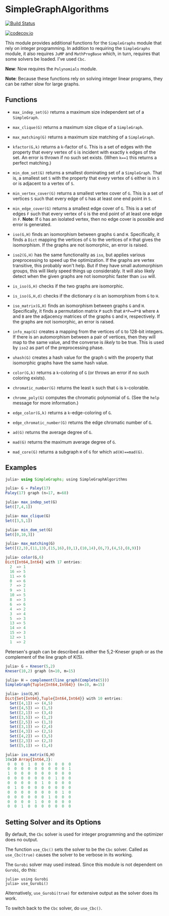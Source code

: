 # SimpleGraphAlgorithms

[![Build Status](https://travis-ci.org/scheinerman/SimpleGraphAlgorithms.jl.svg?branch=master)](https://travis-ci.org/scheinerman/SimpleGraphAlgorithms.jl)


[![codecov.io](http://codecov.io/github/scheinerman/SimpleGraphAlgorithms.jl/coverage.svg?branch=master)](http://codecov.io/github/scheinerman/SimpleGraphAlgorithms.jl?branch=master)


This module provides additional functions for the `SimpleGraphs`
module that rely on integer programming. In addition to requiring the
`SimpleGraphs` module, it also requires `JuMP` and `MathProgBase`
which, in turn, requires that some solvers be loaded. I've used `Cbc`.

**New**: Now requires the `Polynomials` module.

**Note**: Because these functions rely on solving integer linear
  programs, they can be rather slow for large graphs.

## Functions

* `max_indep_set(G)` returns a maximum size independent set of a
  `SimpleGraph`.

* `max_clique(G)` returns a maximum size clique of a `SimpleGraph`.

* `max_matching(G)` returns a maximum size matching of a
  `SimpleGraph`.

* `kfactor(G,k)` returns a `k`-factor of `G`. This is a set of edges
  with the property that every vertex of `G` is incident with exactly `k`
  edges of the set. An error is thrown if no such set exists.
  (When `k==1` this returns a perfect matching.)

* `min_dom_set(G)` returns a smallest dominating set of a
  `SimpleGraph`. That is, a smallest set `S` with the property that
  every vertex of `G` either is in `S` or is adjacent to a vertex of
  `S`.

* `min_vertex_cover(G)` returns a smallest vertex cover of `G`. This
  is a set of vertices `S` such that every edge of `G` has at least
  one end point in `S`.

* `min_edge_cover(G)` returns a smallest edge cover of `G`. This is
  a set of edges `F` such that every vertex of `G` is the end point
  of at least one edge in `F`. **Note**: If `G` has an isolated
  vertex, then no edge cover is possible and error is generated.

* `iso(G,H)` finds an isomorphism between graphs `G` and
  `H`. Specifically, it finds a `Dict` mapping the vertices of `G` to
  the vertices of `H` that gives the isomorphism. If the graphs are
  not isomorphic, an error is raised.

* `iso2(G,H)` has the same functionality as `iso`, but applies various
  preprocessing to speed up the optimization. If the graphs are vertex
  transitive, this probably won't help. But if they have small
  automorphism groups, this will likely speed things up
  considerably. It will also likely detect when the given graphs are
  not isomorphic faster than `iso` will.

* `is_iso(G,H)` checks if the two graphs are isomorphic.

* `is_iso(G,H,d)` checks if the dictionary `d` is an isomorphism
  from `G` to `H`.

* `iso_matrix(G,H)` finds an isomorphism between graphs `G` and
  `H`. Specifically, it finds a permutation matrix `P` such that
  `A*P==P*B` where `A` and `B` are the adjacency matrices of the
  graphs `G` and `H`, respectively. If the graphs are not isomorphic,
  an error is raised.

* `info_map(G)` creates a mapping from the vertices of `G` to 128-bit
  integers. If there is an automorphism between a pair of vertices,
  then they will map to the same value, and the converse is *likely*
  to be true. This is used by `iso2` as part of the preprocessing
  phase.

* `uhash(G)` creates a hash value for the graph `G` with the property
   that isomorphic graphs have the same hash value.

* `color(G,k)` returns a `k`-coloring of `G` (or throws an error if no
  such coloring exists).

* `chromatic_number(G)` returns the least `k` such that `G` is `k`-colorable.

* `chrome_poly(G)` computes the chromatic polynomial of `G`. (See the
  `help` message for more information.)

* `edge_color(G,k)` returns a `k`-edge-coloring of `G`.

* `edge_chromatic_number(G)` returns the edge chromatic number of `G`.


* `ad(G)` returns the average degree of `G`.

* `mad(G)` returns the maximum average degree of `G`.

* `mad_core(G)` returns a subgraph `H` of `G` for which `ad(H)==mad(G)`.

## Examples

```julia
julia> using SimpleGraphs; using SimpleGraphAlgorithms

julia> G = Paley(17)
Paley(17) graph (n=17, m=68)

julia> max_indep_set(G)
Set([7,4,1])

julia> max_clique(G)
Set([3,5,1])

julia> min_dom_set(G)
Set([0,10,3])

julia> max_matching(G)
Set([(2,3),(11,13),(15,16),(0,1),(10,14),(6,7),(4,5),(8,9)])

julia> color(G,6)
Dict{Int64,Int64} with 17 entries:
  2  => 1
  16 => 5
  11 => 6
  0  => 6
  7  => 2
  9  => 1
  10 => 5
  8  => 3
  6  => 6
  4  => 2
  3  => 4
  5  => 3
  13 => 5
  14 => 4
  15 => 3
  12 => 1
  1  => 2
```

Petersen's graph can be described as either the 5,2-Kneser graph or as
the complement of the line graph of K(5).

```julia
julia> G = Kneser(5,2)
Kneser(10,2) graph (n=10, m=15)

julia> H = complement(line_graph(Complete(5)))
SimpleGraph{Tuple{Int64,Int64}} (n=10, m=15)

julia> iso(G,H)
Dict{Set{Int64},Tuple{Int64,Int64}} with 10 entries:
  Set([4,1]) => (4,5)
  Set([4,5]) => (1,5)
  Set([2,1]) => (3,4)
  Set([3,5]) => (1,2)
  Set([2,5]) => (1,3)
  Set([3,1]) => (2,4)
  Set([4,3]) => (2,5)
  Set([4,2]) => (3,5)
  Set([2,3]) => (2,3)
  Set([5,1]) => (1,4)

julia> iso_matrix(G,H)
10x10 Array{Int64,2}:
 0  0  0  1  0  0  0  0  0  0
 0  0  0  0  0  0  0  0  0  1
 1  0  0  0  0  0  0  0  0  0
 0  0  0  0  0  0  0  1  0  0
 0  0  0  0  0  1  0  0  0  0
 0  1  0  0  0  0  0  0  0  0
 0  0  0  0  0  0  0  0  1  0
 0  0  0  0  0  0  1  0  0  0
 0  0  0  0  1  0  0  0  0  0
 0  0  1  0  0  0  0  0  0  0
```

## Setting Solver and its Options

By default, the `Cbc` solver is used for integer programming
and the optimizer does no output.

The function `use_Cbc()` sets the solver to be the `Cbc` solver.
Called as `use_Cbc(true)` causes the solver to be verbose in
its working.

The `Gurobi` solver may used instead. Since this module is not
dependent on `Gurobi`, do this:
```
julia> using Gurobi
julia> use_Gurobi()
```
Alternatively, `use_Gurobi(true)` for extensive output as the
solver does its work.

To switch back to the `Cbc` solver, do `use_Cbc()`.
